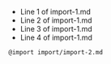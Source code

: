 - Line 1 of import-1.md
- Line 2 of import-1.md
- Line 3 of import-1.md
- Line 4 of import-1.md

~~~
@import import/import-2.md
~~~